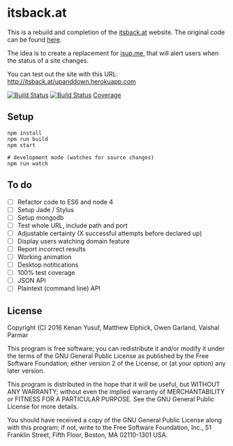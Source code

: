 # itsback.at

This is a rebuild and completion of the [itsback.at](http://itsback.at) website. The original code can be found [here](https://github.com/bag-man/nodeup).

The idea is to create a replacement for [isup.me](http://isup.me), that will alert users when the status of a site changes. 

You can test out the site with this URL: http://itsback.at/upanddown.herokuapp.com

[![Build Status](https://img.shields.io/travis/aardvarks/itsback.at.svg?style=flat-square)](https://travis-ci.org/aardvarks/itsback.at)
[![Build Status](https://img.shields.io/david/aardvarks/itsback.at.svg?style=flat-square)](https://david-dm.org/aardvarks/itsback.at)
[Coverage](https://codecov.io/github/aardvarks/itsback.at)
## Setup

```
npm install
npm run build
npm start

# development mode (watches for source changes)
npm run watch
```

## To do
- [ ] Refactor code to ES6 and node 4
- [ ] Setup Jade / Stylus
- [ ] Setup mongodb
- [ ] Test whole URL, include path and port
- [ ] Adjustable certainty (X successful attempts before declared up)
- [ ] Display users watching domain feature
- [ ] Report incorrect results 
- [ ] Working animation
- [ ] Desktop notitications
- [ ] 100% test coverage
- [ ] JSON API
- [ ] Plaintext (command line) API

## License
Copyright (C) 2016 Kenan Yusuf, Matthew Elphick, Owen Garland, Vaishal Parmar

This program is free software; you can redistribute it and/or modify
it under the terms of the GNU General Public License as published by
the Free Software Foundation; either version 2 of the License, or
(at your option) any later version.

This program is distributed in the hope that it will be useful,
but WITHOUT ANY WARRANTY; without even the implied warranty of
MERCHANTABILITY or FITNESS FOR A PARTICULAR PURPOSE.  See the
GNU General Public License for more details.

You should have received a copy of the GNU General Public License along
with this program; if not, write to the Free Software Foundation, Inc.,
51 Franklin Street, Fifth Floor, Boston, MA 02110-1301 USA.
